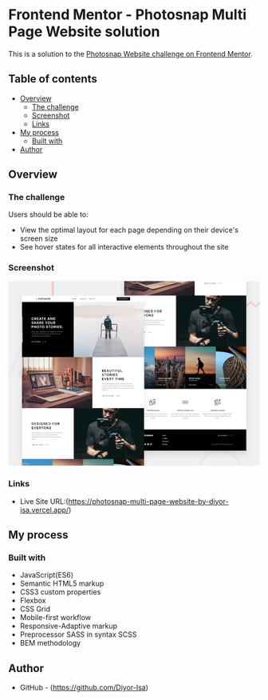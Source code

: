 # Frontend Mentor - Photosnap Multi Page Website solution

This is a solution to the [Photosnap Website challenge on Frontend Mentor](https://www.frontendmentor.io/challenges/photosnap-multipage-website-nMDSrNmNW). 

## Table of contents

- [Overview](#overview)
  - [The challenge](#the-challenge)
  - [Screenshot](#screenshot)
  - [Links](#links)
- [My process](#my-process)
  - [Built with](#built-with)
- [Author](#author)

## Overview

### The challenge

Users should be able to:

- View the optimal layout for each page depending on their device's screen size
- See hover states for all interactive elements throughout the site

### Screenshot

![](./preview.jpg)

### Links

- Live Site URL:(https://photosnap-multi-page-website-by-diyor-isa.vercel.app/)

## My process

### Built with

- JavaScript(ES6)
- Semantic HTML5 markup
- CSS3 custom properties
- Flexbox
- CSS Grid
- Mobile-first workflow
- Responsive-Adaptive markup
- Preprocessor SASS in syntax SCSS
- BEM methodology

## Author

- GitHub - (https://github.com/Diyor-Isa)
